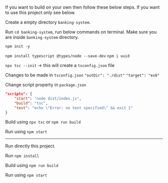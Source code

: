 If you want to build on your own then follow these below steps. If you want to use this project only see below.

Create a empty directory `banking-system`.

Run `cd banking-system`, run below commands on terminal. Make sure you are inside `banking-system` directory.

`npm init -y`

`npm install typescript @types/node --save-dev`
`npm i uuid`

`npx tsc --init` -> this will create a `tsconfig.json` file

Changes to be made in `tsconfig.json`
`"outDir": "./dist"`
`"target": "es6"`

Change script property in `package.json`

```json
"scripts": {
    "start": "node dist/index.js",
    "build": "tsc",
    "test": "echo \"Error: no test specified\" && exit 1"
}
```

Build using `npx tsc` or `npm run build`

Run using `npm start`

<hr/>

Run directly this project.

Run `npm install`

Build using `npm run build`

Run using `npm start`
